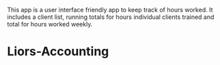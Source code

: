This app is a user interface friendly app to keep track of hours worked. It includes a client list, running totals for hours individual clients trained and total for hours worked weekly.
# Liors-Accounting
